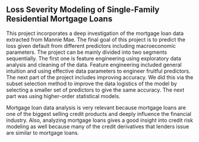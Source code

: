 ## Loss Severity Modeling of Single-Family Residential Mortgage Loans

This project incorporates a deep investigation of the mortgage loan data extracted from Mannie Mae. The final goal of this project is to predict the loss given default from different predictors including macroeconomic parameters. The project can be mainly divided into two segments sequentially. The first one is feature engineering using exploratory data analysis and cleaning of the data. Feature engineering included general intuition and using effective data parameters to engineer fruitful predictors. The next part of the project includes improving accuracy. We did this via the subset selection method to improve the data logistics of the model by selecting a smaller set of predictors to give the same accuracy. The next part was using higher-order statistical models.

Mortgage loan data analysis is very relevant because mortgage loans are one of the biggest selling credit products and deeply influence the financial industry. Also, analyzing mortgage loans gives a good insight into credit risk modeling as well because many of the credit derivatives that lenders issue are similar to mortgage loans.


